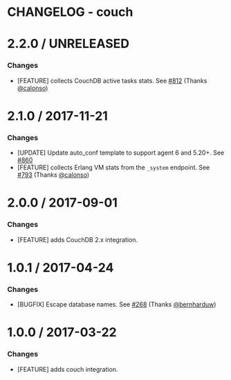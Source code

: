 # CHANGELOG - couch

2.2.0 / UNRELEASED
=================

### Changes

* [FEATURE] collects CouchDB active tasks stats. See [#812][] (Thanks [@calonso][])

2.1.0 / 2017-11-21
=================

### Changes

* [UPDATE] Update auto_conf template to support agent 6 and 5.20+. See [#860][]
* [FEATURE] collects Erlang VM stats from the `_system` endpoint. See [#793][] (Thanks [@calonso][])

2.0.0 / 2017-09-01
==================

### Changes

* [FEATURE] adds CouchDB 2.x integration.

1.0.1 / 2017-04-24
==================

### Changes

* [BUGFIX] Escape database names. See [#268][] (Thanks [@bernharduw][])

1.0.0 / 2017-03-22
==================

### Changes

* [FEATURE] adds couch integration.

[#268]: https://github.com/DataDog/integrations-core/issues/268
[#793]: https://github.com/DataDog/integrations-core/issues/793
[#812]: https://github.com/DataDog/integrations-core/issues/812
[#860]: https://github.com/DataDog/integrations-core/issues/860
[@bernharduw]: https://github.com/bernharduw
[@calonso]: https://github.com/calonso

[#268]: https://github.com/DataDog/integrations-core/issues/268
[#793]: https://github.com/DataDog/integrations-core/issues/793
[#812]: https://github.com/DataDog/integrations-core/issues/812
[#860]: https://github.com/DataDog/integrations-core/issues/860
[@bernharduw]: https://github.com/bernharduw
[@calonso]: https://github.com/calonso

[#268]: https://github.com/DataDog/integrations-core/issues/268
[#793]: https://github.com/DataDog/integrations-core/issues/793
[#812]: https://github.com/DataDog/integrations-core/issues/812
[#860]: https://github.com/DataDog/integrations-core/issues/860
[@bernharduw]: https://github.com/bernharduw
[@calonso]: https://github.com/calonso

